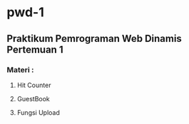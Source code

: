 # pwd-1

## Praktikum Pemrograman Web Dinamis Pertemuan 1
### Materi :
1. Hit Counter

2. GuestBook

3. Fungsi Upload